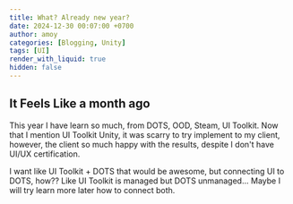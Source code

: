 ```yaml
---
title: What? Already new year?
date: 2024-12-30 00:07:00 +0700
author: amoy
categories: [Blogging, Unity]
tags: [UI]
render_with_liquid: true
hidden: false
---
```


## It Feels Like a month ago

This year I have learn so much, from DOTS, OOD, Steam, UI Toolkit. Now that I mention UI Toolkit Unity, it was scarry to try implement to my client, however, the client so much happy with the results, despite I don't have UI/UX certification.

I want like UI Toolkit + DOTS that would be awesome, but connecting UI to DOTS, how?? Like UI Toolkit is managed but DOTS unmanaged... Maybe I will try learn more later how to connect both.
